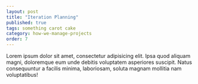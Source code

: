 ```yaml
---
layout: post
title: "Iteration Planning"
published: true
tags: something carot cake
category: how-we-manage-projects
order: 7
---
```


Lorem ipsum dolor sit amet, consectetur adipisicing elit. Ipsa quod aliquam magni, doloremque eum unde debitis voluptatem asperiores suscipit. Natus consequuntur a facilis minima, laboriosam, soluta magnam mollitia nam voluptatibus!
